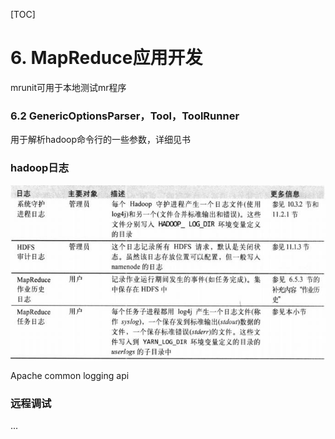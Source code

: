 [TOC]

# 6. MapReduce应用开发

mrunit可用于本地测试mr程序

### 6.2 GenericOptionsParser，Tool，ToolRunner

用于解析hadoop命令行的一些参数，详细见书

### hadoop日志

![](6-1.jpg)

Apache common logging api

### 远程调试

...
